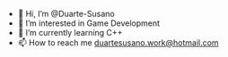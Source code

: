 - 👋 Hi, I’m @Duarte-Susano
- 👀 I’m interested in Game Development
- 🌱 I’m currently learning C++
- 📫 How to reach me duartesusano.work@hotmail.com

<!---
Duarte-Susano/Duarte-Susano is a ✨ special ✨ repository because its `README.md` (this file) appears on your GitHub profile.
You can click the Preview link to take a look at your changes.
--->
